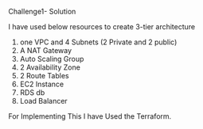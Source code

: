 Challenge1- Solution

I have used below resources to create 3-tier architecture


1. one VPC and 4 Subnets (2 Private and 2 public)
2. A NAT Gateway
3. Auto Scaling Group
4. 2 Availability Zone
5. 2 Route Tables
6. EC2 Instance
7. RDS db
8. Load Balancer


For Implementing This I have Used the Terraform.
